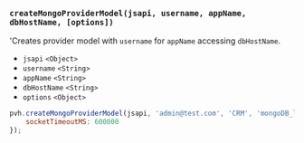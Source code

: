 ### ``createMongoProviderModel(jsapi, username, appName, dbHostName, [options])``
'Creates provider model with ``username`` for ``appName`` accessing ``dbHostName``.
- `jsapi` `<Object>`
- `username` `<String>`
- `appName` `<String>`
- `dbHostName` `<String>`
- `options` `<Object>`

```js
pvh.createMongoProviderModel(jsapi, 'admin@test.com', 'CRM', 'mongoDB_local', {
    socketTimeoutMS: 600000
});
```